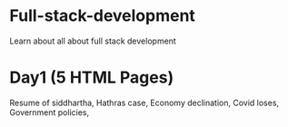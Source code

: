 # Full-stack-development
Learn about all about full stack development

# Day1 (5 HTML Pages)
Resume of siddhartha,
Hathras case,
Economy declination,
Covid loses,
Government policies,
